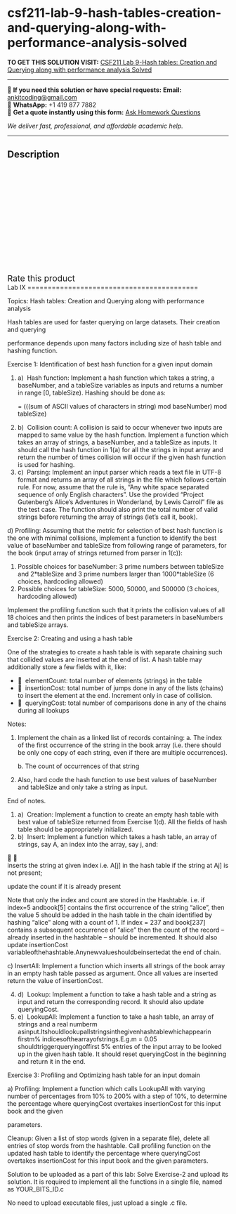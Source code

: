 # csf211-lab-9-hash-tables-creation-and-querying-along-with-performance-analysis-solved
**TO GET THIS SOLUTION VISIT:** [CSF211 Lab 9-Hash tables: Creation and Querying along with performance analysis Solved](https://www.ankitcodinghub.com/product/csf211-lab-9-hash-tables-creation-and-querying-along-with-performance-analysis-solved/)


---

📩 **If you need this solution or have special requests:** **Email:** ankitcoding@gmail.com  
📱 **WhatsApp:** +1 419 877 7882  
📄 **Get a quote instantly using this form:** [Ask Homework Questions](https://www.ankitcodinghub.com/services/ask-homework-questions/)

*We deliver fast, professional, and affordable academic help.*

---

<h2>Description</h2>



<div class="kk-star-ratings kksr-auto kksr-align-center kksr-valign-top" data-payload="{&quot;align&quot;:&quot;center&quot;,&quot;id&quot;:&quot;91915&quot;,&quot;slug&quot;:&quot;default&quot;,&quot;valign&quot;:&quot;top&quot;,&quot;ignore&quot;:&quot;&quot;,&quot;reference&quot;:&quot;auto&quot;,&quot;class&quot;:&quot;&quot;,&quot;count&quot;:&quot;0&quot;,&quot;legendonly&quot;:&quot;&quot;,&quot;readonly&quot;:&quot;&quot;,&quot;score&quot;:&quot;0&quot;,&quot;starsonly&quot;:&quot;&quot;,&quot;best&quot;:&quot;5&quot;,&quot;gap&quot;:&quot;4&quot;,&quot;greet&quot;:&quot;Rate this product&quot;,&quot;legend&quot;:&quot;0\/5 - (0 votes)&quot;,&quot;size&quot;:&quot;24&quot;,&quot;title&quot;:&quot;CSF211 Lab 9-Hash tables: Creation and Querying along with performance analysis Solved&quot;,&quot;width&quot;:&quot;0&quot;,&quot;_legend&quot;:&quot;{score}\/{best} - ({count} {votes})&quot;,&quot;font_factor&quot;:&quot;1.25&quot;}">

<div class="kksr-stars">

<div class="kksr-stars-inactive">
            <div class="kksr-star" data-star="1" style="padding-right: 4px">


<div class="kksr-icon" style="width: 24px; height: 24px;"></div>
        </div>
            <div class="kksr-star" data-star="2" style="padding-right: 4px">


<div class="kksr-icon" style="width: 24px; height: 24px;"></div>
        </div>
            <div class="kksr-star" data-star="3" style="padding-right: 4px">


<div class="kksr-icon" style="width: 24px; height: 24px;"></div>
        </div>
            <div class="kksr-star" data-star="4" style="padding-right: 4px">


<div class="kksr-icon" style="width: 24px; height: 24px;"></div>
        </div>
            <div class="kksr-star" data-star="5" style="padding-right: 4px">


<div class="kksr-icon" style="width: 24px; height: 24px;"></div>
        </div>
    </div>

<div class="kksr-stars-active" style="width: 0px;">
            <div class="kksr-star" style="padding-right: 4px">


<div class="kksr-icon" style="width: 24px; height: 24px;"></div>
        </div>
            <div class="kksr-star" style="padding-right: 4px">


<div class="kksr-icon" style="width: 24px; height: 24px;"></div>
        </div>
            <div class="kksr-star" style="padding-right: 4px">


<div class="kksr-icon" style="width: 24px; height: 24px;"></div>
        </div>
            <div class="kksr-star" style="padding-right: 4px">


<div class="kksr-icon" style="width: 24px; height: 24px;"></div>
        </div>
            <div class="kksr-star" style="padding-right: 4px">


<div class="kksr-icon" style="width: 24px; height: 24px;"></div>
        </div>
    </div>
</div>


<div class="kksr-legend" style="font-size: 19.2px;">
            <span class="kksr-muted">Rate this product</span>
    </div>
    </div>
<div class="page" title="Page 1">
<div class="layoutArea">
<div class="column">
Lab IX ==========================================

Topics: Hash tables: Creation and Querying along with performance analysis

Hash tables are used for faster querying on large datasets. Their creation and querying

performance depends upon many factors including size of hash table and hashing function.

Exercise 1: Identification of best hash function for a given input domain

<ol>
<li>a) &nbsp;Hash function: Implement a hash function which takes a string, a baseNumber, and a tableSize variables as inputs and returns a number in range [0, tableSize). Hashing
should be done as:

= (((sum of ASCII values of characters in string) mod baseNumber) mod tableSize)
</li>
<li>b) &nbsp;Collision count: A collision is said to occur whenever two inputs are mapped to same value by the hash function. Implement a function which takes an array of strings, a baseNumber, and a tableSize as inputs. It should call the hash function in 1(a) for all the strings in input array and return the number of times collision will occur if the given hash function is used for hashing.</li>
<li>c) &nbsp;Parsing: Implement an input parser which reads a text file in UTF-8 format and returns an array of all strings in the file which follows certain rule. For now, assume that the rule is, “Any white space separated sequence of only English characters”. Use the provided “Project Gutenberg’s Alice’s Adventures in Wonderland, by Lewis Carroll” file as the test case. The function should also print the total number of valid strings before returning the array of strings (let’s call it, book).</li>
</ol>
d) Profiling: Assuming that the metric for selection of best hash function is the one with minimal collisions, implement a function to identify the best value of baseNumber and tableSize from following range of parameters, for the book (input array of strings returned from parser in 1(c)):

<ol>
<li>Possible choices for baseNumber: 3 prime numbers between tableSize and 2*tableSize and 3 prime numbers larger than 1000*tableSize (6 choices, hardcoding allowed)</li>
<li>Possible choices for tableSize: 5000, 50000, and 500000 (3 choices, hardcoding allowed)</li>
</ol>
Implement the profiling function such that it prints the collision values of all 18 choices and then prints the indices of best parameters in baseNumbers and tableSize arrays.

Exercise 2: Creating and using a hash table

One of the strategies to create a hash table is with separate chaining such that collided values are inserted at the end of list. A hash table may additionally store a few fields with it, like:

<ul>
<li> &nbsp;elementCount: total number of elements (strings) in the table</li>
<li> &nbsp;insertionCost: total number of jumps done in any of the lists (chains) to insert the
element at the end. Increment only in case of collision.
</li>
<li> &nbsp;queryingCost: total number of comparisons done in any of the chains during all lookups</li>
</ul>
</div>
</div>
</div>
<div class="page" title="Page 2">
<div class="layoutArea">
<div class="column">
Notes:

<ol>
<li>Implement the chain as a linked list of records containing:
a. The index of the first occurrence of the string in the book array (i.e. there should be only one copy of each string, even if there are multiple occurrences).

b. The count of occurrences of that string
</li>
<li>Also, hard code the hash function to use best values of baseNumber and tableSize
and only take a string as input.
</li>
</ol>
End of notes.

<ol>
<li>a) &nbsp;Creation: Implement a function to create an empty hash table with best value of tableSize returned from Exercise 1(d). All the fields of hash table should be appropriately initialized.</li>
<li>b) &nbsp;Insert: Implement a function which takes a hash table, an array of strings, say A, an index into the array, say j, and:</li>
</ol>
</div>
</div>
<div class="layoutArea">
<div class="column">
 

</div>
<div class="column">
inserts the string at given index i.e. A[j] in the hash table if the string at Aj] is not present;

update the count if it is already present

Note that only the index and count are stored in the Hashtable. i.e. if index=5 andbook[5] contains the first occurrence of the string “alice”, then the value 5 should be added in the hash table in the chain identified by hashing “alice” along with a count of 1. If index = 237 and book[237] contains a subsequent occurrence of “alice” then the count of the record – already inserted in the hashtable – should be incremented. It should also update insertionCost variableofthehashtable.Anynewvalueshouldbeinsertedat the end of chain.

</div>
</div>
<div class="layoutArea">
<div class="column">
c) InsertAll: Implement a function which inserts all strings of the book array in an empty hash table passed as argument. Once all values are inserted return the value of insertionCost.

<ol start="4">
<li>d) &nbsp;Lookup: Implement a function to take a hash table and a string as input and return the corresponding record. It should also update queryingCost.</li>
<li>e) &nbsp;LookupAll: Implement a function to take a hash table, an array of strings and a real numberm asinput.Itshouldlookupallstringsinthegivenhashtablewhichappearin firstm% indicesofthearrayofstrings.E.g.m = 0.05 shouldtriggerqueryingoffirst 5% entries of the input array to be looked up in the given hash table. It should reset queryingCost in the beginning and return it in the end.</li>
</ol>
Exercise 3: Profiling and Optimizing hash table for an input domain

a) Profiling: Implement a function which calls LookupAll with varying number of percentages from 10% to 200% with a step of 10%, to determine the percentage where queryingCost overtakes insertionCost for this input book and the given

parameters.

Cleanup: Given a list of stop words (given in a separate file), delete all entries of stop words from the hashtable. Call profiling function on the updated hash table to identify the percentage where queryingCost overtakes insertionCost for this input book and the given parameters.

Solution to be uploaded as a part of this lab: Solve Exercise-2 and upload its solution. It is required to implement all the functions in a single file, named as YOUR_BITS_ID.c

No need to upload executable files, just upload a single .c file.

</div>
</div>
</div>
